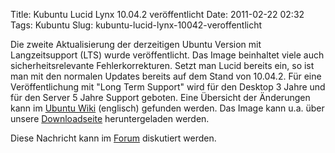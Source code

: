 Title: Kubuntu Lucid Lynx 10.04.2 veröffentlicht
Date: 2011-02-22 02:32
Tags: Kubuntu
Slug: kubuntu-lucid-lynx-10042-veroffentlicht

Die
zweite Aktualisierung der derzeitigen Ubuntu Version mit Langzeitsupport
(LTS) wurde veröffentlicht. Das Image beinhaltet viele auch
sicherheitsrelevante Fehlerkorrekturen. Setzt man Lucid bereits ein, so
ist man mit den normalen Updates bereits auf dem Stand von 10.04.2. Für
eine Veröffentlichung mit "Long Term Support" wird für den Desktop 3
Jahre und für den Server 5 Jahre Support geboten. Eine Übersicht der
Änderungen kann im [Ubuntu
Wiki](https://wiki.ubuntu.com/LucidLynx/ReleaseNotes/ChangeSummary/10.04.2 "https://wiki.ubuntu.com/LucidLynx/ReleaseNotes/ChangeSummary/10.04.2")
(englisch) gefunden werden. Das Image kann u.a. über unsere
[Downloadseite](http://www.kubuntu-de.org/download-kubuntu-10-04-lucid-lynx-herunterladen "http://www.kubuntu-de.org/download-kubuntu-10-04-lucid-lynx-herunterladen")
heruntergeladen werden.



Diese Nachricht kann im
[Forum](http://forum.kubuntu-de.org/index.php?board=1.0 "http://forum.kubuntu-de.org/index.php?board=1.0")
diskutiert werden.


<!--break--><!--break-->
